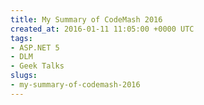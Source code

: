 ```yaml
---
title: My Summary of CodeMash 2016
created_at: 2016-01-11 11:05:00 +0000 UTC
tags:
- ASP.NET 5
- DLM
- Geek Talks
slugs:
- my-summary-of-codemash-2016
---
```

